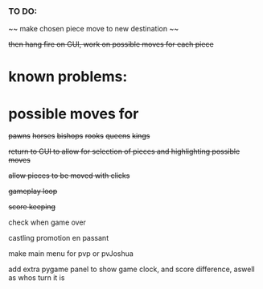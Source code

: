 ### TO DO:

~~ make chosen piece move to new destination ~~

~~then hang fire on GUI, work on possible moves for each piece~~

# known problems:




# possible moves for

~~pawns~~
~~horses~~
~~bishops~~
~~rooks~~
~~queens~~
~~kings~~

~~return to GUI to allow for selection of pieces and highlighting possible moves~~

~~allow pieces to be moved with clicks~~


~~gameplay loop~~

~~score keeping~~

check when game over



castling
promotion
en passant

make main menu for pvp or pvJoshua


add extra pygame panel to show game clock, and score difference, aswell as whos turn it is



